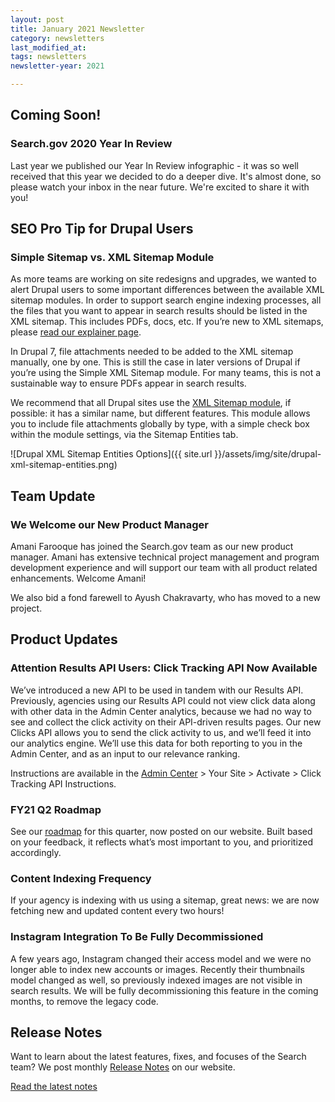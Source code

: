 ```yaml
---
layout: post
title: January 2021 Newsletter
category: newsletters
last_modified_at: 
tags: newsletters
newsletter-year: 2021

---
```


## Coming Soon!
### Search.gov 2020 Year In Review

Last year we published our Year In Review infographic - it was so well received that this year we decided to do a deeper dive. It's almost done, so please watch your inbox in the near future. We're excited to share it with you!

## SEO Pro Tip for Drupal Users
### Simple Sitemap vs. XML Sitemap Module

As more teams are working on site redesigns and upgrades, we wanted to alert Drupal users to some important differences between the available XML sitemap modules. In order to support search engine indexing processes, all the files that you want to appear in search results should be listed in the XML sitemap. This includes PDFs, docs, etc. If you’re new to XML sitemaps, please [read our explainer page](https://search.gov/manual/sitemaps.html).

In Drupal 7, file attachments needed to be added to the XML sitemap manually, one by one. This is still the case in later versions of Drupal if you’re using the Simple XML Sitemap module. For many teams, this is not a sustainable way to ensure PDFs appear in search results.

We recommend that all Drupal sites use the [XML Sitemap module](https://www.drupal.org/project/xmlsitemap), if possible: it has a similar name, but different features. This module allows you to include file attachments globally by type, with a simple check box within the module settings, via the Sitemap Entities tab.

![Drupal XML Sitemap Entities Options]({{ site.url }}/assets/img/site/drupal-xml-sitemap-entities.png)

## Team Update
### We Welcome our New Product Manager

Amani Farooque has joined the Search.gov team as our new product manager. Amani has extensive technical project management and program development experience and will support our team with all product related enhancements. Welcome Amani! 

We also bid a fond farewell to Ayush Chakravarty, who has moved to a new project.

## Product Updates

### Attention Results API Users:  Click Tracking API Now Available

We’ve introduced a new API to be used in tandem with our Results API. Previously, agencies using our Results API could not view click data along with other data in the Admin Center analytics, because we had no way to see and collect the click activity on their API-driven results pages. Our new Clicks API allows you to send the click activity to us, and we’ll feed it into our analytics engine. We’ll use this data for both reporting to you in the Admin Center, and as an input to our relevance ranking. 

Instructions are available in the [Admin Center](https://search.usa.gov/sites/) > Your Site > Activate > Click Tracking API Instructions. 

### FY21 Q2 Roadmap

See our [roadmap](https://search.gov/about/roadmap.html) for this quarter, now posted on our website. Built based on your feedback, it reflects what’s most important to you, and prioritized accordingly.

### Content Indexing Frequency

If your agency is indexing with us using a sitemap, great news: we are now fetching new and updated content every two hours!

### Instagram Integration To Be Fully Decommissioned

A few years ago, Instagram changed their access model and we were no longer able to index new accounts or images. Recently their thumbnails model changed as well, so previously indexed images are not visible in search results. We will be fully decommissioning this feature in the coming months, to remove the legacy code.

## Release Notes

Want to learn about the latest features, fixes, and focuses of the Search team? We post monthly [Release Notes](https://search.gov/about/updates/releases/) on our website.

[Read the latest notes](https://search.gov/about/updates/releases/december-2020.html)